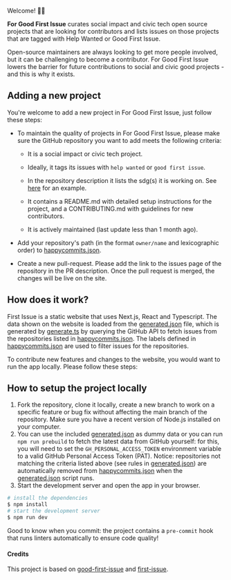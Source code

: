 Welcome! 👋🏼

**For Good First Issue** curates social impact and civic tech open source projects that are looking for contributors and lists issues on those projects that are tagged with Help Wanted or Good First Issue.

Open-source maintainers are always looking to get more people involved, but it can be challenging to become a contributor. For Good First Issue lowers the barrier for future contributions to social and civic good projects - and this is why it exists.

## Adding a new project

You're welcome to add a new project in For Good First Issue, just follow these steps:

- To maintain the quality of projects in For Good First Issue, please make sure the GitHub repository you want to add meets the following criteria:

  - It is a social impact or civic tech project.

  - Ideally, it tags its issues with `help wanted` or `good first issue`.

  - In the repository description it lists the sdg(s) it is working on. See [here](https://github.com/rubyforgood/human-essentials) for an example.

  - It contains a README.md with detailed setup instructions for the project, and a CONTRIBUTING.md with guidelines for new contributors.

  - It is actively maintained (last update less than 1 month ago).

- Add your repository's path (in the format `owner/name` and lexicographic order) to [happycommits.json](happycommits.json).

- Create a new pull-request. Please add the link to the issues page of the repository in the PR description. Once the pull request is merged, the changes will be live on the site.

## How does it work?

First Issue is a static website that uses Next.js, React and Typescript. The data shown on the website is loaded from the [generated.json](generated.json) file, which is generated by [generate.ts](generate.ts) by querying the GitHub API to fetch issues from the repositories listed in [happycommits.json](happycommits.json). The labels defined in [happycommits.json](happycommits.json) are used to filter issues for the repositories.

To contribute new features and changes to the website, you would want to run the app locally. Please follow these steps:


## How to setup the project locally
1. Fork the repository, clone it locally, create a new branch to work on a specific feature or bug fix without affecting the main branch of the repository. Make sure you have a recent version of Node.js installed on your computer.
1. You can use the included [generated.json](generated.json) as dummy data or you can run `npm run prebuild` to fetch the latest data from GitHub yourself: for this, you will need to set the `GH_PERSONAL_ACCESS_TOKEN` environment variable to a valid GitHub Personal Access Token (PAT). Notice: repositories not matching the criteria listed above (see rules in [generated.json](generated.json)) are automatically removed from [happycommits.json](happycommits.json) when the [generated.json](generated.json) script runs.
1. Start the development server and open the app in your browser.

```bash
# install the dependencies
$ npm install
# start the development server
$ npm run dev
```

Good to know when you commit: the project contains a `pre-commit` hook that runs linters automatically to ensure code quality!

#### Credits

This project is based on [good-first-issue](https://github.com/deepsourcelabs/good-first-issue) and [first-issue](https://github.com/lucavallin/first-issue).



